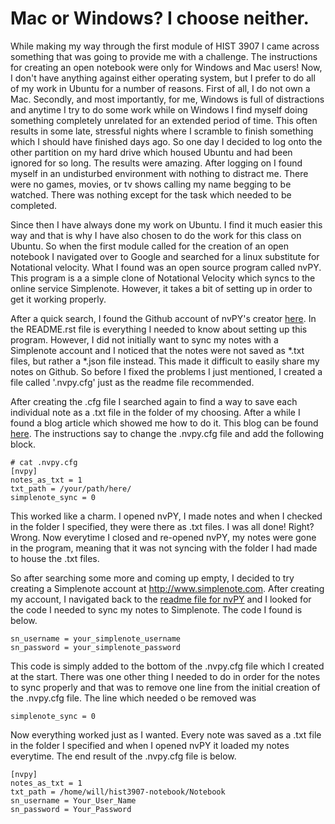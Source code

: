 # Mac or Windows?  I choose neither.
While making my way through the first module of HIST 3907 I came across something that was going to provide me with a challenge.  The instructions for creating an open notebook were only for Windows and Mac users!  Now, I don't have anything against either operating system, but I prefer to do all of my work in Ubuntu for a number of reasons.  First of all, I do not own a Mac.  Secondly, and most importantly, for me, Windows is full of distractions and anytime I try to do some work while on Windows I find myself doing something completely unrelated for an extended period of time.  This often results in some late, stressful nights where I scramble to finish something which I should have finished days ago.  So one day I decided to log onto the other partition on my hard drive which housed Ubuntu and had been ignored for so long.  The results were amazing.  After logging on I found myself in an undisturbed environment with nothing to distract me.  There were no games, movies, or tv shows calling my name begging to be watched.  There was nothing except for the task which needed to be completed.

Since then I have always done my work on Ubuntu.  I find it much easier this way and that is why I have also chosen to do the work for this class on Ubuntu.  So when the first module called for the creation of an open notebook I navigated over to Google and searched for a linux substitute for Notational velocity.  What I found was an open source program called nvPY.  This program is a a simple clone of Notational Velocity which syncs to the online service Simplenote.  However, it takes a bit of setting up in order to get it working properly.

After a quick search, I found the Github account of nvPY's creator [here](https://github.com/cpbotha/nvpy).  In the README.rst file is everything I needed to know about setting up this program.  However, I did not initially want to sync my notes with a Simplenote account and I noticed that the notes were not saved as *.txt files, but rather a *.json file instead.  This made it difficult to easily share my notes on Github.  So before I fixed the problems I just mentioned, I created a file called '.nvpy.cfg' just as the readme file recommended.

After creating the .cfg file I searched again to find a way to save each individual note as a .txt file in the folder of my choosing.  After a while I found a blog article which showed me how to do it.  This blog can be found [here](http://mylinuxlife.com/installing-notational-velocity-and-its-cousin-nvpy/).  The instructions say to change the .nvpy.cfg file and add the following block.

    # cat .nvpy.cfg 
    [nvpy]
    notes_as_txt = 1
    txt_path = /your/path/here/
    simplenote_sync = 0
    
This worked like a charm.  I opened nvPY, I made notes and when I checked in the folder I specified, they were there as .txt files.  I was all done!  Right?  Wrong.  Now everytime I closed and re-opened nvPY, my notes were gone in the program, meaning that it was not syncing with the folder I had made to house the .txt files.

So after searching some more and coming up empty, I decided to try creating a Simplenote account at http://www.simplenote.com.  After creating my account, I navigated back to the [readme file for nvPY](https://github.com/cpbotha/nvpy) and I looked for the code I needed to sync my notes to Simplenote.  The code I found is below.

    sn_username = your_simplenote_username
    sn_password = your_simplenote_password
    
This code is simply added to the bottom of the .nvpy.cfg file which I created at the start.  There was one other thing I needed to do in order for the notes to sync properly and that was to remove one line from the initial creation of the .nvpy.cfg file.  The line which needed o be removed was     
    
    simplenote_sync = 0
    
Now everything worked just as I wanted.  Every note was saved as a .txt file in the folder I specified and when I opened nvPY it loaded my notes everytime.  The end result of the .nvpy.cfg file is below.

    [nvpy]
    notes_as_txt = 1
    txt_path = /home/will/hist3907-notebook/Notebook
    sn_username = Your_User_Name
    sn_password = Your_Password